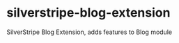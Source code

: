 silverstripe-blog-extension
===========================

SilverStripe Blog Extension, adds features to Blog module